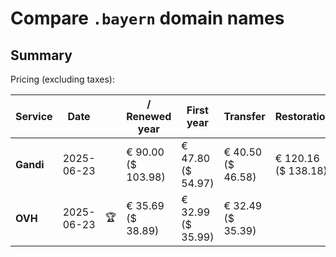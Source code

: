 # Compare `.bayern` domain names

## Summary

Pricing (excluding taxes):

| Service | Date |  | / Renewed year | First year | Transfer | Restoration |
|--|--|--|--|--|--|--|
| **Gandi** | 2025-06-23 |  | € 90.00<br>($ 103.98) | € 47.80<br>($ 54.97) | € 40.50<br>($ 46.58) | € 120.16<br>($ 138.18) |
| **OVH** | 2025-06-23 | 🏆 | € 35.69<br>($ 38.89) | € 32.99<br>($ 35.99) | € 32.49<br>($ 35.39) |  |
